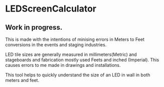 # LEDScreenCalculator

## Work in progress.

This is made with the intentions of minising errors in Meters to Feet conversions in the events and staging industries. 

LED tile sizes are generally measured in millimeters(Metric) and stageboards and fabrication mostly used Feets and inched (Imperial). This causes errors to me made in drawings and installations. 

This tool helps to quickly understand the size of an LED in wall in both meters and feet.

